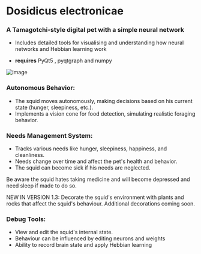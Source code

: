 # Dosidicus electronicae
### A Tamagotchi-style digital pet with a simple neural network
* Includes detailed tools for visualising and understanding how neural networks and Hebbian learning work

* **requires** PyQt5 , pyqtgraph and numpy

![image](https://github.com/user-attachments/assets/78ff4252-6d7a-4bbd-bf91-261e25ac5ef4)





### Autonomous Behavior:

* The squid moves autonomously, making decisions based on his current state (hunger, sleepiness, etc.).
* Implements a vision cone for food detection, simulating realistic foraging behavior.


### Needs Management System:

* Tracks various needs like hunger, sleepiness, happiness, and cleanliness.
* Needs change over time and affect the pet's health and behavior.
* The squid can become sick if his needs are neglected.


Be aware the squid hates taking medicine and will become depressed and need sleep if made to do so.

NEW IN VERSION 1.3: Decorate the squid's environment with plants and rocks that affect the squid's behaviour. Additional decorations coming soon.



### Debug Tools:

* View and edit the squid's internal state. 
* Behaviour can be influenced by editing neurons and weights
* Ability to record brain state and apply Hebbian learning
